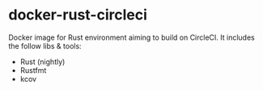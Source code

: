 # docker-rust-circleci

Docker image for Rust environment aiming to build on CircleCI. It includes the follow libs & tools:

 - Rust (nightly)
 - Rustfmt
 - kcov